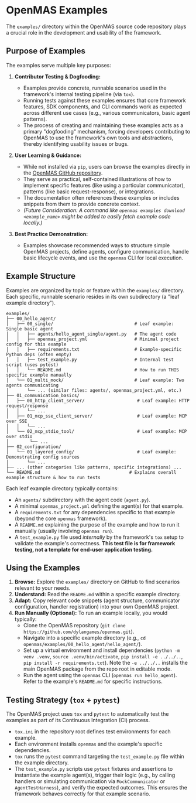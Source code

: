 # OpenMAS Examples

The `examples/` directory within the OpenMAS source code repository plays a crucial role in the development and usability of the framework.

## Purpose of Examples

The examples serve multiple key purposes:

1.  **Contributor Testing & Dogfooding:**
    * Examples provide concrete, runnable scenarios used in the framework's internal testing pipeline (via `tox`).
    * Running tests against these examples ensures that core framework features, SDK components, and CLI commands work as expected across different use cases (e.g., various communicators, basic agent patterns).
    * The process of creating and maintaining these examples acts as a primary "dogfooding" mechanism, forcing developers contributing to OpenMAS to use the framework's own tools and abstractions, thereby identifying usability issues or bugs.

2.  **User Learning & Guidance:**
    * While not installed via `pip`, users can browse the examples directly in the [OpenMAS GitHub repository](https://github.com/dylangames/openmas/tree/main/examples).
    * They serve as practical, self-contained illustrations of how to implement specific features (like using a particular communicator), patterns (like basic request-response), or integrations.
    * The documentation often references these examples or includes snippets from them to provide concrete context.
    * *(Future Consideration: A command like `openmas examples download <example_name>` might be added to easily fetch example code locally.)*

3.  **Best Practice Demonstration:**
    * Examples showcase recommended ways to structure simple OpenMAS projects, define agents, configure communication, handle basic lifecycle events, and use the `openmas` CLI for local execution.

## Example Structure

Examples are organized by topic or feature within the `examples/` directory. Each specific, runnable scenario resides in its own subdirectory (a "leaf example directory").

    examples/
    ├── 00_hello_agent/
    │   ├── 00_single/                               # Leaf example: Single basic agent
    │   │   ├── agents/hello_agent_single/agent.py   # The agent code
    │   │   ├── openmas_project.yml                  # Minimal project config for this example
    │   │   ├── requirements.txt                     # Example-specific Python deps (often empty)
    │   │   ├── test_example.py                      # Internal test script (uses pytest)
    │   │   └── README.md                            # How to run THIS specific example manually
    │   └── 01_multi_mock/                           # Leaf example: Two agents communicating
    │       └── ... (similar files: agents/, openmas_project.yml, etc.)
    ├── 01_communication_basics/
    │   ├── 00_http_client_server/                    # Leaf example: HTTP request/response
    │   │   └── ...
    │   ├── 01_mcp_sse_client_server/                 # Leaf example: MCP over SSE
    │   │   └── ...
    │   └── 02_mcp_stdio_tool/                        # Leaf example: MCP over stdio
    │        └── ...
    ├── 02_configuration/
    │   └── 01_layered_config/                        # Leaf example: Demonstrating config sources
    │       └── ...
    ├── ... (other categories like patterns, specific integrations) ...
    └── README.md                                  # Explains overall example structure & how to run tests

Each leaf example directory typically contains:
* An `agents/` subdirectory with the agent code (`agent.py`).
* A minimal `openmas_project.yml` defining the agent(s) for that example.
* A `requirements.txt` for any dependencies specific to that example (beyond the core `openmas` framework).
* A `README.md` explaining the purpose of the example and how to run it manually (usually involving `openmas run`).
* A `test_example.py` file used *internally* by the framework's `tox` setup to validate the example's correctness. **This test file is for framework testing, not a template for end-user application testing.**

## Using the Examples

1.  **Browse:** Explore the `examples/` directory on GitHub to find scenarios relevant to your needs.
2.  **Understand:** Read the `README.md` within a specific example directory.
3.  **Adapt:** Copy relevant code snippets (agent structure, communicator configuration, handler registration) into your own OpenMAS project.
4.  **Run Manually (Optional):** To run an example locally, you would typically:
    * Clone the OpenMAS repository (`git clone https://github.com/dylangames/openmas.git`).
    * Navigate into a specific example directory (e.g., `cd openmas/examples/00_hello_agent/hello_agent/`).
    * Set up a virtual environment and install dependencies (`python -m venv .venv`, `source .venv/bin/activate`, `pip install -e ../../..`, `pip install -r requirements.txt`). Note the `-e ../../..` installs the main OpenMAS package from the repo root in editable mode.
    * Run the agent using the `openmas` CLI (`openmas run hello_agent`). Refer to the example's `README.md` for specific instructions.

## Testing Strategy (`tox` + `pytest`)

The OpenMAS project uses `tox` and `pytest` to automatically test the examples as part of its Continuous Integration (CI) process.

* `tox.ini` in the repository root defines test environments for each example.
* Each environment installs `openmas` and the example's specific dependencies.
* `tox` runs the `pytest` command targeting the `test_example.py` file within the example directory.
* The `test_example.py` scripts use `pytest` fixtures and assertions to instantiate the example agent(s), trigger their logic (e.g., by calling handlers or simulating communication via `MockCommunicator` or `AgentTestHarness`), and verify the expected outcomes. This ensures the framework behaves correctly for that example scenario.
